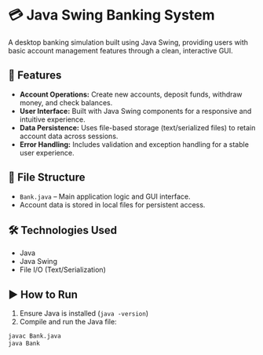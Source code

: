 # 💳 Java Swing Banking System

A desktop banking simulation built using Java Swing, providing users with basic account management features through a clean, interactive GUI.

## 🚀 Features

- **Account Operations:** Create new accounts, deposit funds, withdraw money, and check balances.
- **User Interface:** Built with Java Swing components for a responsive and intuitive experience.
- **Data Persistence:** Uses file-based storage (text/serialized files) to retain account data across sessions.
- **Error Handling:** Includes validation and exception handling for a stable user experience.

## 📁 File Structure

- `Bank.java` – Main application logic and GUI interface.
- Account data is stored in local files for persistent access.

## 🛠️ Technologies Used

- Java
- Java Swing
- File I/O (Text/Serialization)

## ▶️ How to Run

1. Ensure Java is installed (`java -version`)
2. Compile and run the Java file:

```bash
javac Bank.java
java Bank
